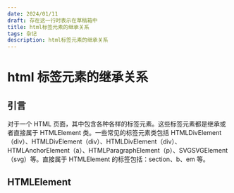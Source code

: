 ```yaml
---
date: 2024/01/11
draft: 存在这一行时表示在草稿箱中
title: html标签元素的继承关系
tags: 杂记
description: html标签元素的继承关系
---
```


# html 标签元素的继承关系

## 引言

对于一个 HTML 页面，其中包含各种各样的标签元素。这些标签元素都是继承或者直接属于 HTMLElement 类。一些常见的标签元素类包括 HTMLDivElement（div）、HTMLDivElement（div）、HTMLDivElement（div）、HTMLAnchorElement（a）、HTMLParagraphElement（p）、SVGSVGElement（svg）等。直接属于 HTMLElement 的标签包括：section、b、em 等。

## HTMLElement
